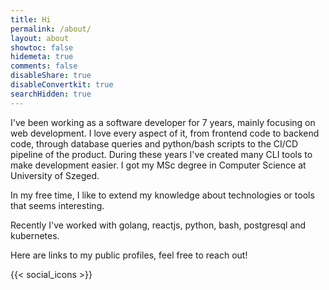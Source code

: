 ```yaml
---
title: Hi
permalink: /about/
layout: about
showtoc: false
hidemeta: true
comments: false
disableShare: true
disableConvertkit: true
searchHidden: true
---
```


I've been working as a software developer for 7 years, mainly focusing on web development.
I love every aspect of it, from frontend code to backend code, through database queries and python/bash scripts to the CI/CD pipeline of the product.
During these years I've created many CLI tools to make development easier.
I got my MSc degree in Computer Science at University of Szeged.

In my free time, I like to extend my knowledge about technologies or tools that seems interesting.

Recently I've worked with golang, reactjs, python, bash, postgresql and kubernetes.

Here are links to my public profiles, feel free to reach out!

{{< social_icons >}}
